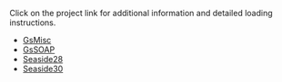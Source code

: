 Click on the project link for additional information and detailed loading instructions.
  * [GsMisc](GsMiscConfiguration.md)
  * [GsSOAP](GsSOAPConfiguration.md)
  * [Seaside28](Seaside28Configuration.md)
  * [Seaside30](Seaside30Configuration.md)